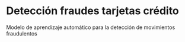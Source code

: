 # Detección fraudes tarjetas crédito
Modelo de aprendizaje automático para la detección de movimientos fraudulentos
